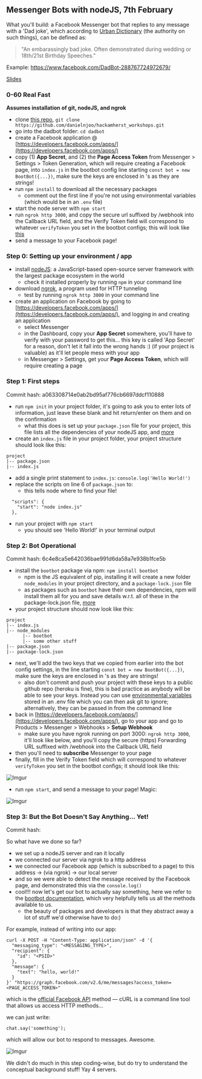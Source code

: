 ## Messenger Bots with nodeJS, 7th February

What you'll build: a Facebook Messenger bot that replies to any message with a 'Dad joke', which according to [Urban Dictionary](https://www.urbandictionary.com/define.php?term=Dad%20Joke) (the authority on such things), can be defined as:
> "An embarassingly bad joke. Often demonstrated during wedding or 18th/21st Birthday Speeches."

Example: https://www.facebook.com/DadBot-288767724972679/

[Slides](https://docs.google.com/presentation/d/1leGidhbIeeUJs-nqbuHD6ZX-_wW6j7HlM9Qm-uWRP_k/edit?usp=sharing)

### 0-60 Real Fast

__Assumes installation of git, nodeJS, and ngrok__
- clone [this repo](https://github.com/danielnjoo/hackamherst_workshops.git), `git clone https://github.com/danielnjoo/hackamherst_workshops.git`
- go into the dadbot folder: `cd dadbot`
- create a Facebook application @ [https://developers.facebook.com/apps/](https://developers.facebook.com/apps/)
- copy (1) __App Secret__, and (2) the __Page Access Token__ from Messenger > Settings > Token Generation, which will require creating a Facebook page, into `index.js` in the bootbot config line starting `const bot = new BootBot({...})`, make sure the keys are enclosed in 's as they are strings!
- run `npm install` to download all the necessary packages
  - comment out the first line if you're not using environmental variables (which would be in an `.env` file)
- start the node server with `npm start`
- run `ngrok http 3000`, and copy the secure url suffixed by /webhook into the Callback URL field, and the Verify Token field will correspond to whatever `verifyToken` you set in the bootbot configs; this will look like [this](https://imgur.com/a/Q7ugc)
- send a message to your Facebook page!

### Step 0: Setting up your environment / app

- install [nodeJS](https://nodejs.org/en/): a JavaScript-based open-source server framework with the largest package ecosystem in the world
  - check it installed properly by running `npm` in your command line
- download [ngrok](https://ngrok.com/download), a program used for HTTP tunneling
  - test by running `ngrok http 3000` in your command line
- create an application on Facebook by going to [https://developers.facebook.com/apps/](https://developers.facebook.com/apps/), and logging in and creating an application
  - select Messenger
  - in the Dashboard, copy your __App Secret__ somewhere, you'll have to verify with your password to get this... this key is called 'App Secret' for a reason, don't let it fall into the wrong hands :) (if your project is valuable) as it'll let people mess with your app
  - in Messenger > Settings, get your __Page Access Token__, which will require creating a page

### Step 1: First steps

Commit hash: a063308714e0ab2bd95af776cb6697ddcf110888

- run `npm init` in your project folder, it's going to ask you to enter lots of information, just leave these blank and hit return/enter on them and on the confirmation
  - what this does is set up your `package.json` file for your project, this file lists all the dependencies of your nodeJS app, and [more](https://docs.npmjs.com/files/package.json)
- create an `index.js` file in your project folder, your project structure should look like this:

```
project
|-- package.json
|-- index.js
```

- add a single print statement to `index.js`: `console.log('Hello World!')`
- replace the scripts on line 6 of `package.json` to:
  - this tells node where to find your file!

```
  "scripts": {
    "start": "node index.js"
  },
```

- run your project with `npm start`
  - you should see 'Hello World!' in your terminal output

### Step 2: Bot Operational

Commit hash: 6c4e8ca5e642036bae991d6da58a7e938b1fce5b

- install the `bootbot` package via npm: `npm install bootbot`
  - npm is the JS equivalent of pip, installing it will create a new folder `node_modules` in your project directory, and a `package-lock.json` file
  - as packages such as `bootbot` have their own dependencies, npm will install them all for you and save details w.r.t. all of these in the package-lock.json file, [more](https://docs.npmjs.com/files/package-lock.json)
- your project structure should now look like this:

```
project
|-- index.js
|-- node_modules
      |-- bootbot
      |-- some other stuff
|-- package.json
|-- package-lock.json
```

- next, we'll add the two keys that we copied from earlier into the bot config settings, in the line starting `const bot = new BootBot({...})`, make sure the keys are enclosed in 's as they are strings!
  - also don't commit and push your project with these keys to a public github repo (heroku is fine), this is bad practice as anybody will be able to see your keys. Instead you can use [environmental variables](https://medium.com/@rafaelvidaurre/managing-environment-variables-in-node-js-2cb45a55195f) stored in an .env file which you can then ask git to ignore; alternatively, they can be passed in from the command line
- back in [https://developers.facebook.com/apps/](https://developers.facebook.com/apps/), go to your app and go to Products > Messenger > Webhooks > __Setup Webhook__
  - make sure you have ngrok running on port 3000: `ngrok http 3000`, it'll look like below, and you'll copy the secure (https) Forwarding URL suffixed with /webhook into the Callback URL field
- then you'll need to __subscribe__ Messenger to your page
- finally, fill in the Verify Token field which will correspond to whatever `verifyToken` you set in the bootbot configs; it should look like this:

![Imgur](https://i.imgur.com/a/Q7ugc.png)

- run `npm start`, and send a message to your page! Magic:

![Imgur](https://i.imgur.com/OHWTpZZ.png)

### Step 3: But the Bot Doesn't Say Anything... Yet!

Commit hash:

So what have we done so far?
- we set up a nodeJS server and ran it locally
- we connected our server via ngrok to a http address
- we connected our Facebook app (which is subscribed to a page) to this address -> (via ngrok) -> our local server
- and so we were able to detect the message received by the Facebook page, and demonstrated this via the `console.log()`
- cool!!! now let's get our bot to actually say something, here we refer to the [bootbot documentation](https://github.com/Charca/bootbot), which very helpfully tells us all the methods available to us.
  - the beauty of packages and developers is that they abstract away a lot of stuff we'd otherwise have to do:)

For example, instead of writing into our app:

```
curl -X POST -H "Content-Type: application/json" -d '{
  "messaging_type": "<MESSAGING_TYPE>",
  "recipient": {
    "id": "<PSID>"
  },
  "message": {
    "text": "hello, world!"
  }
}' "https://graph.facebook.com/v2.6/me/messages?access_token=<PAGE_ACCESS_TOKEN>"
```

which is the [official Facebook API](https://developers.facebook.com/docs/messenger-platform/reference/send-api/) method — cURL is a command line tool that allows us access HTTP methods...

we can just write:

```
chat.say('something');
```

which will allow our bot to respond to messages. Awesome.

![Imgur](https://i.imgur.com/eN7DH88.png)

We didn't do much in this step coding-wise, but do try to understand the conceptual background stuff! Yay 4 servers.
